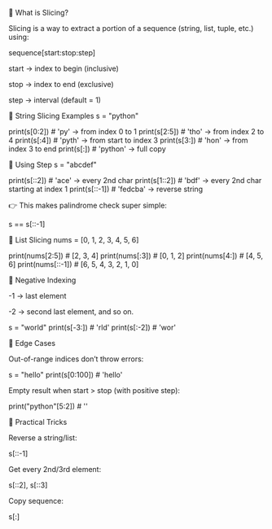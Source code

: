 🔹 What is Slicing?

Slicing is a way to extract a portion of a sequence (string, list, tuple, etc.) using:

sequence[start:stop:step]


start → index to begin (inclusive)

stop → index to end (exclusive)

step → interval (default = 1)

🔹 String Slicing Examples
s = "python"

print(s[0:2])   # 'py'  → from index 0 to 1
print(s[2:5])   # 'tho' → from index 2 to 4
print(s[:4])    # 'pyth' → from start to index 3
print(s[3:])    # 'hon' → from index 3 to end
print(s[:])     # 'python' → full copy

🔹 Using Step
s = "abcdef"

print(s[::2])   # 'ace' → every 2nd char
print(s[1::2])  # 'bdf' → every 2nd char starting at index 1
print(s[::-1])  # 'fedcba' → reverse string


👉 This makes palindrome check super simple:

s == s[::-1]

🔹 List Slicing
nums = [0, 1, 2, 3, 4, 5, 6]

print(nums[2:5])   # [2, 3, 4]
print(nums[:3])    # [0, 1, 2]
print(nums[4:])    # [4, 5, 6]
print(nums[::-1])  # [6, 5, 4, 3, 2, 1, 0]

🔹 Negative Indexing

-1 → last element

-2 → second last element, and so on.

s = "world"
print(s[-3:])   # 'rld'
print(s[:-2])   # 'wor'

🔹 Edge Cases

Out-of-range indices don’t throw errors:

s = "hello"
print(s[0:100])  # 'hello'


Empty result when start > stop (with positive step):

print("python"[5:2])  # ''

🔹 Practical Tricks

Reverse a string/list:

s[::-1]


Get every 2nd/3rd element:

s[::2], s[::3]


Copy sequence:

s[:]
